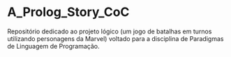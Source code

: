 # A_Prolog_Story_CoC
Repositório dedicado ao projeto lógico (um jogo de batalhas em turnos utilizando personagens da Marvel) voltado para a disciplina de Paradigmas de Linguagem de Programação.
